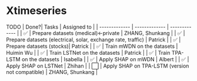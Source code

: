 # Xtimeseries
TODO
| Done?| Tasks  | Assigned to |
| ------------- | ------------- | ------------- |
| ✅ | Prepare datasets (medical)<-private  |  ZHANG, Shunkang       |
| ✅ | Prepare datasets (electrical, solar, exchange rate, traffic)   |  Patrick  |
| ✅ | Prepare datasets (stocks)|      Patrick        |
| ✅ | Train mWDN on the datasets  |   Huimin Wu  |
| ✅ | Train LSTNet on the datasets   |   Patrick           |
| ✅ | Train TPA-LSTM on the datasets |      Isabella        |
| ✅ | Apply SHAP on mWDN |      Albert        |
| ✅ | Apply SHAP on LSTNet |     Zhihan         |
| ⬜️ | Apply SHAP on TPA-LSTM (version not compatible)  |  ZHANG, Shunkang         |
